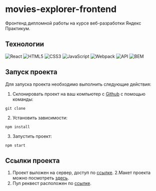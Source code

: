 # movies-explorer-frontend

Фронтенд дипломной работы на курсе веб-разработки Яндекс Практикум.

## Технологии
![React](https://img.shields.io/badge/-React-61daf8?logo=react&logoColor=black)
![HTML5](https://img.shields.io/badge/-HTML5-e34f26?logo=html5&logoColor=white)
![CSS3](https://img.shields.io/badge/-CSS3-1572b6?logo=css3&logoColor=white)
![JavaScript](https://img.shields.io/badge/-JavaScript-f7df1e?logo=javaScript&logoColor=black)
![Webpack](https://img.shields.io/badge/-Webpack-99d6f8?logo=webpack&logoColor=black)
![API](https://img.shields.io/badge/-api-yellow)
![BEM](https://img.shields.io/badge/-BEM-yellowgreen)

## Запуск проекта

Для запуска проекта необходимо выполнить следующие действия:

1. Склонировать проект на ваш компьютер с [Github]() с помощью команды:
```
git clone 
```
2. Установить зависимости:
```
npm install
```
3. Запустить проект:
```
npm start
```

## Ссылки проекта

1. Проект выложен на сервер, доступ по [ссылке](https://kris-diplom.nomoredomainsrocks.ru/).
2.Макет проекта можно посмотреть [здесь](https://disk.yandex.ru/d/b6ReMFTXF3LHuA](https://www.figma.com/file/1oHqbYSJNeIkwyvgEaMCVN/ui-kit%2Flight-1-(Copy)?type=design&node-id=0%3A1&mode=design&t=cVkskOW6tWfgKfER-1)https://www.figma.com/file/1oHqbYSJNeIkwyvgEaMCVN/ui-kit%2Flight-1-(Copy)?type=design&node-id=0%3A1&mode=design&t=cVkskOW6tWfgKfER-1).
3. Пул реквест расположен по [ссылке]().

